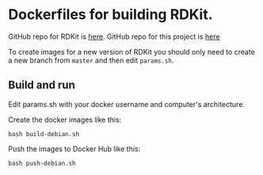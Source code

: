 # Dockerfiles for building RDKit.

GitHub repo for RDKit is [here](https://github.com/rdkit/rdkit).
GitHub repo for this project is [here](https://github.com/InformaticsMatters/docker-rdkit)

To create images for a new version of RDKit you should only need to create a new branch from `master` and then edit `params.sh`.

## Build and run

Edit params.sh with your docker username and computer's architecture.

Create the docker images like this:

`bash build-debian.sh`

Push the images to Docker Hub like this:

`bash push-debian.sh`
